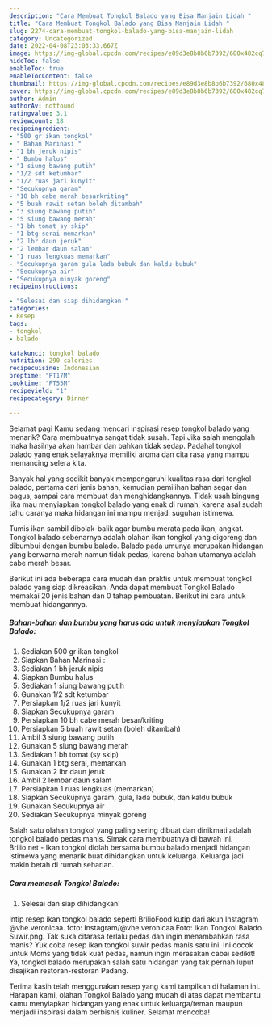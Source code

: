 ```yaml
---
description: "Cara Membuat Tongkol Balado yang Bisa Manjain Lidah "
title: "Cara Membuat Tongkol Balado yang Bisa Manjain Lidah "
slug: 2274-cara-membuat-tongkol-balado-yang-bisa-manjain-lidah
category: Uncategorized
date: 2022-04-08T23:03:33.667Z
image: https://img-global.cpcdn.com/recipes/e89d3e8b8b6b7392/680x482cq70/tongkol-balado-foto-resep-utama.jpg
hideToc: false
enableToc: true
enableTocContent: false
thumbnail: https://img-global.cpcdn.com/recipes/e89d3e8b8b6b7392/680x482cq70/tongkol-balado-foto-resep-utama.jpg
cover: https://img-global.cpcdn.com/recipes/e89d3e8b8b6b7392/680x482cq70/tongkol-balado-foto-resep-utama.jpg
author: Admin
authorAv: notfound
ratingvalue: 3.1
reviewcount: 18
recipeingredient:
- "500 gr ikan tongkol"
- " Bahan Marinasi "
- "1 bh jeruk nipis"
- " Bumbu halus"
- "1 siung bawang putih"
- "1/2 sdt ketumbar"
- "1/2 ruas jari kunyit"
- "Secukupnya garam"
- "10 bh cabe merah besarkriting"
- "5 buah rawit setan boleh ditambah"
- "3 siung bawang putih"
- "5 siung bawang merah"
- "1 bh tomat sy skip"
- "1 btg serai memarkan"
- "2 lbr daun jeruk"
- "2 lembar daun salam"
- "1 ruas lengkuas memarkan"
- "Secukupnya garam gula lada bubuk dan kaldu bubuk"
- "Secukupnya air"
- "Secukupnya minyak goreng"
recipeinstructions:

- "Selesai dan siap dihidangkan!"
categories:
- Resep
tags:
- tongkol
- balado

katakunci: tongkol balado 
nutrition: 290 calories
recipecuisine: Indonesian
preptime: "PT17M"
cooktime: "PT55M"
recipeyield: "1"
recipecategory: Dinner

---
```



Selamat pagi Kamu sedang mencari inspirasi resep tongkol balado yang menarik? Cara membuatnya sangat tidak susah. Tapi Jika salah mengolah maka hasilnya akan hambar dan bahkan tidak sedap. Padahal tongkol balado yang enak selayaknya memiliki aroma dan cita rasa yang mampu memancing selera kita.


Banyak hal yang sedikit banyak mempengaruhi kualitas rasa dari tongkol balado, pertama dari jenis bahan, kemudian pemilihan bahan segar dan bagus, sampai cara membuat dan menghidangkannya. Tidak usah bingung jika mau menyiapkan tongkol balado yang enak di rumah, karena asal sudah tahu caranya maka hidangan ini mampu menjadi suguhan istimewa.

Tumis ikan sambil dibolak-balik agar bumbu merata pada ikan, angkat. Tongkol balado sebenarnya adalah olahan ikan tongkol yang digoreng dan dibumbui dengan bumbu balado. Balado pada umunya merupakan hidangan yang berwarna merah namun tidak pedas, karena bahan utamanya adalah cabe merah besar.


Berikut ini ada beberapa cara mudah dan praktis untuk membuat tongkol balado yang siap dikreasikan. Anda dapat membuat Tongkol Balado memakai 20 jenis bahan dan 0 tahap pembuatan. Berikut ini cara untuk membuat hidangannya.

<!--inarticleads1-->

##### Bahan-bahan dan bumbu yang harus ada untuk menyiapkan Tongkol Balado:

1. Sediakan 500 gr ikan tongkol
1. Siapkan  Bahan Marinasi :
1. Sediakan 1 bh jeruk nipis
1. Siapkan  Bumbu halus
1. Sediakan 1 siung bawang putih
1. Gunakan 1/2 sdt ketumbar
1. Persiapkan 1/2 ruas jari kunyit
1. Siapkan Secukupnya garam
1. Persiapkan 10 bh cabe merah besar/kriting
1. Persiapkan 5 buah rawit setan (boleh ditambah)
1. Ambil 3 siung bawang putih
1. Gunakan 5 siung bawang merah
1. Sediakan 1 bh tomat (sy skip)
1. Gunakan 1 btg serai, memarkan
1. Gunakan 2 lbr daun jeruk
1. Ambil 2 lembar daun salam
1. Persiapkan 1 ruas lengkuas (memarkan)
1. Siapkan Secukupnya garam, gula, lada bubuk, dan kaldu bubuk
1. Gunakan Secukupnya air
1. Sediakan Secukupnya minyak goreng


Salah satu olahan tongkol yang paling sering dibuat dan dinikmati adalah tongkol balado pedas manis. Simak cara membuatnya di bawah ini. Brilio.net - Ikan tongkol diolah bersama bumbu balado menjadi hidangan istimewa yang menarik buat dihidangkan untuk keluarga. Keluarga jadi makin betah di rumah seharian. 

<!--inarticleads2-->

##### Cara memasak Tongkol Balado:


1. Selesai dan siap dihidangkan!

Intip resep ikan tongkol balado seperti BrilioFood kutip dari akun Instagram @vhe.veronicaa. foto: Instagram/@vhe.veronicaa Foto: Ikan Tongkol Balado Suwir.png. Tak suka citarasa terlalu pedas dan ingin menambahkan rasa manis? Yuk coba resep ikan tongkol suwir pedas manis satu ini. Ini cocok untuk Moms yang tidak kuat pedas, namun ingin merasakan cabai sedikit! Ya, tongkol balado merupakan salah satu hidangan yang tak pernah luput disajikan restoran-restoran Padang. 

Terima kasih telah menggunakan resep yang kami tampilkan di halaman ini. Harapan kami, olahan Tongkol Balado yang mudah di atas dapat membantu kamu menyiapkan hidangan yang enak untuk keluarga/teman maupun menjadi inspirasi dalam berbisnis kuliner. Selamat mencoba!

